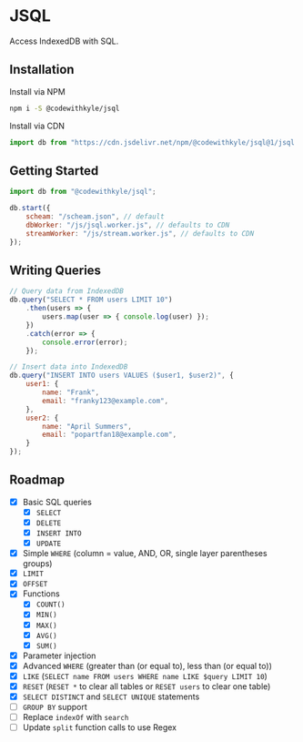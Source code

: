 # JSQL

Access IndexedDB with SQL.

## Installation

Install via NPM

```bash
npm i -S @codewithkyle/jsql
```

Install via CDN

```javascript
import db from "https://cdn.jsdelivr.net/npm/@codewithkyle/jsql@1/jsql.js";
```

## Getting Started

```javascript
import db from "@codewithkyle/jsql";

db.start({
    scheam: "/scheam.json", // default
    dbWorker: "/js/jsql.worker.js", // defaults to CDN
    streamWorker: "/js/stream.worker.js", // defaults to CDN
});
```

## Writing Queries

```javascript
// Query data from IndexedDB
db.query("SELECT * FROM users LIMIT 10")
    .then(users => {
        users.map(user => { console.log(user) });
    })
    .catch(error => {
        console.error(error);
    });

// Insert data into IndexedDB
db.query("INSERT INTO users VALUES ($user1, $user2)", {
    user1: {
        name: "Frank",
        email: "franky123@example.com",
    },
    user2: {
        name: "April Summers",
        email: "popartfan18@example.com",
    }
});
```

## Roadmap

- [x] Basic SQL queries
    - [x] `SELECT`
    - [x] `DELETE`
    - [x] `INSERT INTO`
    - [x] `UPDATE`
- [x] Simple `WHERE` (column = value, AND, OR, single layer parentheses groups)
- [x] `LIMIT`
- [x] `OFFSET`
- [x] Functions
    - [x] `COUNT()`
    - [x] `MIN()`
    - [x] `MAX()`
    - [x] `AVG()`
    - [x] `SUM()`
- [x] Parameter injection
- [x] Advanced `WHERE` (greater than (or equal to), less than (or equal to))
- [x] `LIKE` (`SELECT name FROM users WHERE name LIKE $query LIMIT 10`)
- [x] `RESET` (`RESET *` to clear all tables or `RESET users` to clear one table)
- [x] `SELECT DISTINCT` and `SELECT UNIQUE` statements
- [ ] `GROUP BY` support
- [ ] Replace `indexOf` with `search`
- [ ] Update `split` function calls to use Regex
